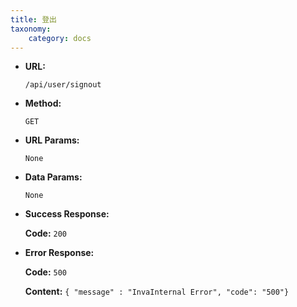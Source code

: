 ```yaml
---
title: 登出
taxonomy:
    category: docs
---
```


* **URL:**

    `/api/user/signout`

* **Method:**

    `GET`

* **URL Params:**

    `None`

* **Data Params:**

	`None`

* **Success Response:**

	**Code:** `200`

* **Error Response:**

	**Code:** `500`
  	
  	**Content:** `{ "message" : "InvaInternal Error", "code": "500"}`